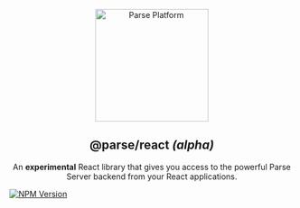 <p align="center">
  <a href="https://parseplatform.org">
    <img alt="Parse Platform" src="https://user-images.githubusercontent.com/8621344/99892392-6f32dc80-2c42-11eb-8c32-db0fa4a66a81.png" width="200" />
  </a>
</p>

<h2 align="center">@parse/react <i>(alpha)</i></h2>

<p align="center">
  An <b>experimental</b> React library that gives you access to the powerful Parse Server backend from your React applications.
</p>

<a href="https://www.npmjs.com/package/@parse/react">
  <img alt="NPM Version" src="https://badge.fury.io/js/%40parse%2Freact.svg" />
</a>
